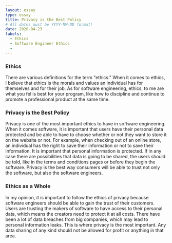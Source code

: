 ```yaml
---
layout: essay
type: essay
title: Privacy is the Best Policy
# All dates must be YYYY-MM-DD format!
date: 2020-04-23
labels:
  - Ethics
  - Software Engineer Ethics
  - 
---
```


### Ethics
There are various definitions for the term "ethics." When it comes to ethics, I believe that ethics is the morals and values an individual has for themselves and for their job. As for software engineering, ethics, to me are what you fel is best for your program, like how to discipline and continue to promote a professional product at the same time. 

### Privacy is the Best Policy
Privacy is one of the most important ethics to have in software engineering. When it comes software, it is important that users have their personal data protected and be able to have to choose whether or not they want to store it on the website or not. For example, when checking out of an online store, an individual has the right to save their information or not to save their information. It is important that personal information is protected. If in any case there are possibilities that data is going to be shared, the users should be told, like in the terms and conditions pages or before they begin the software. Privacy is the best way consumers will be able to trust not only the software, but also the software engineers.

### Ethics as a Whole
In my opinion, it is important to follow the ethics of privacy because software engineers should be able to gain the trust of their customers. Users are trusting the makers of software to have access to their personal data, which means the creators need to protect it at all costs. There have been a lot of data breaches from big companies, which may lead to personal information leaks. This is where privacy is the most important. Any data sharing of any kind should not be allowed for profit or anything in that area.  
